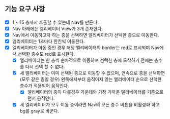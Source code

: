 ## 기능 요구 사항

 - [X] 1 ~ 15 층까지 호출할 수 있는데 Nav를 만든다.
 - [X] Nav 아래에는 엘리베이터 View가 3개 존재한다.
 - [X] Nav에서 이동하고자 하는 층을 선택하면 엘리베이터가 선택한 층으로 이동한다.
 - [X] 엘리베이터는 1초마다 한칸씩 이동한다.
 - [X] 엘리베이터가 이동 중인 경우 해당 엘리베이터의 border는 red로 표시되며 Nav에서 선택한 층수도 red로 표시한다.
    - [X] 엘리베이터는 한 층씩 순차적으로 이동하며 선택한 층에 도착하기 전에는 층수를 다시 선택 할 수 없다.
    - [X] 세 엘리베이터는 이미 선택된 층으로 이동할 수 없으며, 연속으로 층을 선택하면(모두 같은 층일 경우) 왼쪽에서부터 움직이지 않는 엘리베이터 순으로 선택한 층수가 적용되어 움직인다.
       - [X] 엘리베이터의 층이 다를경우 가운데와 가장 가까운 엘리베이터를 기준으로 먼저 움직인다.
    - [X] 세 엘리베이터가 모두 이동 중이라면 Nav의 모든 층수 버튼을 비활성화 하고 bg를 gray로 바꾼다. 
